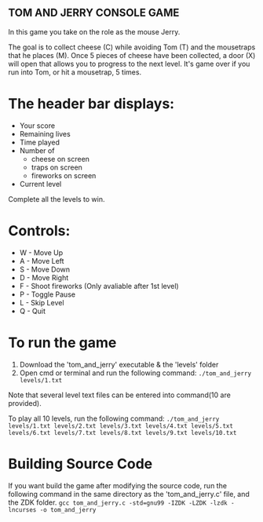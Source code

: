 ## TOM AND JERRY CONSOLE GAME

In this game you take on the role as the mouse Jerry.

The goal is to collect cheese (C) while avoiding Tom (T) and the mousetraps that he places (M).
Once 5 pieces of cheese have been collected, a door (X) will open that allows you to progress to the next level.
It's game over if you run into Tom, or hit a mousetrap, 5 times.

# The header bar displays: 
* Your score
* Remaining lives
* Time played
* Number of 
	* cheese on screen
	* traps on screen
	* fireworks on screen
* Current level

Complete all the levels to win.

# Controls:
* W - Move Up
* A - Move Left
* S - Move Down
* D - Move Right
* F - Shoot fireworks (Only avaliable after 1st level)
* P - Toggle Pause
* L - Skip Level
* Q - Quit

# To run the game
1. Download the 'tom_and_jerry' executable & the 'levels' folder
2. Open cmd or terminal and run the following command:
```./tom_and_jerry levels/1.txt```

Note that several level text files can be entered into command(10 are provided).

To play all 10 levels, run the following command:
```./tom_and_jerry levels/1.txt levels/2.txt levels/3.txt levels/4.txt levels/5.txt levels/6.txt levels/7.txt levels/8.txt levels/9.txt levels/10.txt```

# Building Source Code
If you want build the game after modifying the source code, run the following command in the same directory as the 'tom_and_jerry.c' file, and the ZDK folder.
```gcc tom_and_jerry.c -std=gnu99 -IZDK -LZDK -lzdk -lncurses -o tom_and_jerry```
